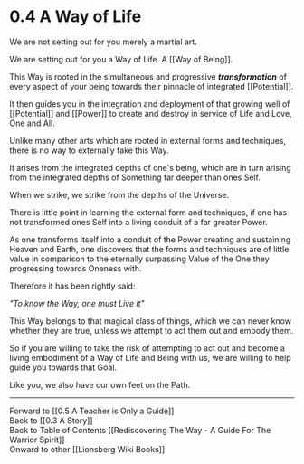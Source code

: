 # 0.4 A Way of Life

We are not setting out for you merely a martial art. 

We are setting out for you a Way of Life. A [[Way of Being]]. 

This Way is rooted in the simultaneous and progressive ***transformation*** of every aspect of your being towards their pinnacle of integrated [[Potential]]. 

It then guides you in the integration and deployment of that growing well of [[Potential]] and [[Power]] to create and destroy in service of Life and Love, One and All. 

Unlike many other arts which are rooted in external forms and techniques, there is no way to externally fake this Way. 

It arises from the integrated depths of one's being, which are in turn arising from the integrated depths of Something far deeper than ones Self. 

When we strike, we strike from the depths of the Universe. 

There is little point in learning the external form and techniques, if one has not transformed ones Self into a living conduit of a far greater Power. 

As one transforms itself into a conduit of the Power creating and sustaining Heaven and Earth, one discovers that the forms and techniques are of little value in comparison to the eternally surpassing Value of the One they progressing towards Oneness with. 

Therefore it has been rightly said: 

_"To know the Way, one must Live it"_

This Way belongs to that magical class of things, which we can never know whether they are true, unless we attempt to act them out and embody them. 

So if you are willing to take the risk of attempting to act out and become a living embodiment of a Way of Life and Being with us, we are willing to help guide you towards that Goal. 

Like you, we also have our own feet on the Path. 

____
Forward to [[0.5 A Teacher is Only a Guide]]  
Back to [[0.3 A Story]]  
Back to Table of Contents [[Rediscovering The Way - A Guide For The Warrior Spirit]]  
Onward to other [[Lionsberg Wiki Books]]  
